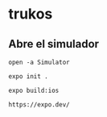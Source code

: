 # trukos


## Abre el simulador
```
open -a Simulator
```

```
expo init .
```

```
expo build:ios
```

```
https://expo.dev/

```

